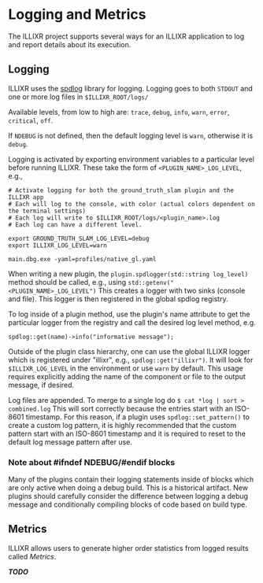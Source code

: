 # Logging and Metrics

The ILLIXR project supports several ways for an ILLIXR application to log and report details about
    its execution.

## Logging
ILLIXR uses the [spdlog](https://github.com/gabime/spdlog) library for logging. Logging goes to both `STDOUT` and one or more log files in `$ILLIXR_ROOT/logs/`

Available levels, from low to high are: `trace`, `debug`, `info`, `warn`, `error`, `critical`, `off`.

If `NDEBUG` is not defined, then the default logging level is `warn`, otherwise it is `debug`.

Logging is activated by exporting environment variables to a particular level before running ILLIXR. These take the form of `<PLUGIN_NAME>_LOG_LEVEL`, e.g.,

```
# Activate logging for both the ground_truth_slam plugin and the ILLIXR app
# Each will log to the console, with color (actual colors dependent on the terminal settings)
# Each log will write to $ILLIXR_ROOT/logs/<plugin_name>.log
# Each log can have a different level.

export GROUND_TRUTH_SLAM_LOG_LEVEL=debug
export ILLIXR_LOG_LEVEL=warn

main.dbg.exe -yaml=profiles/native_gl.yaml
``` 

When writing a new plugin, the `plugin.spdlogger(std::string log_level)` method should be called, e.g., using `std::getenv("<PLUGIN_NAME>_LOG_LEVEL")` This creates a logger with two sinks (console and file). This logger is then registered in the global spdlog registry. 

To log inside of a plugin method, use the plugin's name attribute to get the particular logger from the registry and call the desired log level method, e.g.
```
spdlog::get(name)->info("informative message");
```

Outside of the plugin class hierarchy, one can use the global ILLIXR logger which is registered under "illixr", e.g., `spdlog::get("illixr")`.  It will look for `$ILLIXR_LOG_LEVEL` in the environment or use `warn` by default. This usage requires explicitly adding the name of the component or file to the output message, if desired.

Log files are appended. To merge to a single log do `$ cat *log | sort > combined.log` This will sort correctly because the entries start with an ISO-8601 timestamp. For this reason, if a plugin uses `spdlog::set_pattern()` to create a custom log pattern, it is highly recommended that the custom pattern start with an ISO-8601 timestamp and it is required to reset to the default log message pattern after use.

### Note about #ifndef NDEBUG/#endif blocks
Many of the plugins contain their logging statements inside of blocks which are only active when doing a debug build. This is a historical artifact. New plugins should carefully consider the difference between logging a debug message and conditionally compiling blocks of code based on build type.


## Metrics

ILLIXR allows users to generate higher order statistics from logged results called _Metrics_.

***TODO***


[//]: # (- Internal -)

[20]:	glossary.md#sqlite
